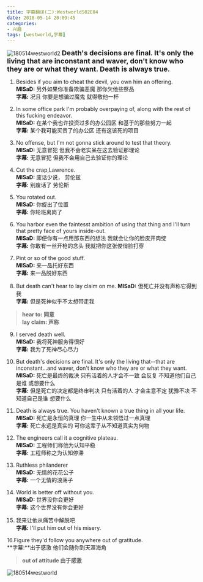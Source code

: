 ```yaml
---
title: 字幕翻译(二):WestworldS02E04
date: 2018-05-14 20:09:45
categories: 
- 兴趣
tags: [westworld,字幕]
---
```

![180514westworld2](https://wx1.sinaimg.cn/mw1024/711dab24gy1frb8bitxooj20zk0k0q47.jpg)
<b><font size = 4 >Death's decisions are final. It's only the living that are inconstant and waver, don't know who they are or what they want. Death is always true. </font></b>

<!-- more -->
1. Besides if you aim to cheat the devil, you own him an offering.  
**MISaD:** 另外如果你准备欺骗恶魔 那你欠他些祭品  
**字幕:** 况且  你要是想骗过魔鬼  就得敬他一杯

2. In some office park I'm probably overpaying of, along with the rest of this fucking endeavor.  
**MISaD:** 在某个我也许投资过多的办公园区  和基于的那些努力一起  
**字幕:** 某个我可能买贵了的办公区 还有这该死的项目  


3. No offense, but I'm not gonna stick around to test that theory.  
**MISaD:** 无意冒犯  但我不会老实呆在这去验证那理论  
**字幕:** 无意冒犯  但我不会用自己去验证你的理论  

4. Cut the crap,Lawrence.  
**MISaD:** 废话少说， 劳伦兹  
**字幕:** 别废话了  劳伦斯  

5. You rotated out.  
**MISaD:** 你旋出了位置  
**字幕:** 你轮班离岗了  

6. You harbor even the faintesst ambition of using that thing and I'll turn that pretty face of yours inside-out.  
**MISaD:** 即便你有一点用那东西的想法  我就会让你的脸皮开肉绽  
**字幕:** 你敢有一丝开枪的念头  我就把你这张俊俏脸打穿  

7. Pint or so of the good stuff.  
**MISaD:** 来一品托好东西  
**字幕:**  来一品脱好东西  

8. But death can't hear to lay claim on me.
**MISaD:** 但死亡并没有声称它得到我  
**字幕:**  但是死神似乎不太想带走我  

> **hear to: 同意**  
> **lay claim: 声称**

9. I served death well.  
**MISaD:** 我将死神服务得很好  
**字幕:** 我为了死神尽心尽力  

10. But death's decisions are final. It's only the living that--that are inconstant...and waver, don't know who they are or what they want.  
**MISaD:** 死亡是最终的裁决  只有活着的人才会不一致  会反复 不知道他们自己是谁 或想要什么  
**字幕:** 但是死亡的决定都是终审判决 只有活着的人 才会主意不定  犹豫不决 不知道自己是谁  想要什么  

11. Death is always true. You haven't known a true thing in all your life.  
**MISaD:** 死亡是永恒的真理  你一生中从未领悟过一点真理  
**字幕:** 死亡永远是真实的 可你这辈子从不知道真实为何物  

12. The engineers call it a cognitive plateau.  
**MISaD:** 工程师们称他为认知平稳    
**字幕:** 工程师称之为认知停滞  

13. Ruthless philanderer   
**MISaD:** 无情的花花公子  
**字幕:**  一个无情的浪荡子  

14. World is better off without you.   
**MISaD:** 世界没你会更好   
**字幕:**  这个世界没有你会更好  

15. 我来让他从痛苦中解脱吧  
**字幕:** I'll put him out of his misery.  

16.Figure they'd follow you anywhere out of gratitude.  
**字幕:**出于感激  他们会随你到天涯海角  

> **out of attitude 由于感激** 

![180514westworld](https://wx3.sinaimg.cn/mw1024/711dab24gy1frb8bosxsaj20zk0w046h.jpg)

